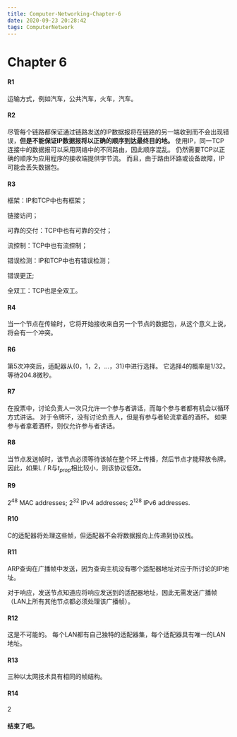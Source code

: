 ```yaml
---
title: Computer-Networking-Chapter-6
date: 2020-09-23 20:28:42
tags: ComputerNetwork
---
```


# Chapter 6

#### R1

运输方式，例如汽车，公共汽车，火车，汽车。

#### R2

尽管每个链路都保证通过链路发送的IP数据报将在链路的另一端收到而不会出现错误，**但是不能保证IP数据报将以正确的顺序到达最终目的地。** 使用IP，同一TCP连接中的数据报可以采用网络中的不同路由，因此顺序混乱。 仍然需要TCP以正确的顺序为应用程序的接收端提供字节流。 而且，由于路由环路或设备故障，IP可能会丢失数据包。

#### R3

框架：IP和TCP中也有框架； 

链接访问； 

可靠的交付：TCP中也有可靠的交付； 

流控制：TCP中也有流控制； 

错误检测：IP和TCP中也有错误检测； 

错误更正; 

全双工：TCP也是全双工。

#### R4

当一个节点在传输时，它将开始接收来自另一个节点的数据包，从这个意义上说，将会有一个冲突。

#### R6

第5次冲突后，适配器从{0，1，2，…，31}中进行选择。 它选择4的概率是1/32。 等待204.8微秒。

#### R7

在投票中，讨论负责人一次只允许一个参与者讲话，而每个参与者都有机会以循环方式讲话。 对于令牌环，没有讨论负责人，但是有参与者轮流拿着的酒杯。 如果参与者拿着酒杯，则仅允许参与者讲话。

#### R8

当节点发送帧时，该节点必须等待该帧在整个环上传播，然后节点才能释放令牌。 因此，如果L / R与$t_{prop}$相比较小，则该协议低效。

#### R9

$2^{48}$ MAC addresses; $2^{32}$ IPv4 addresses; $2^{128}$ IPv6 addresses.

#### R10

C的适配器将处理这些帧，但适配器不会将数据报向上传递到协议栈。 

#### R11

ARP查询在广播帧中发送，因为查询主机没有哪个适配器地址对应于所讨论的IP地址。 

对于响应，发送节点知道应将响应发送到的适配器地址，因此无需发送广播帧（LAN上所有其他节点都必须处理该广播帧）。

#### R12

这是不可能的。 每个LAN都有自己独特的适配器集，每个适配器具有唯一的LAN地址。

#### R13

三种以太网技术具有相同的帧结构。

#### R14

2

#### 结束了吧。

